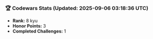 ### 🏆 Codewars Stats (Updated: 2025-09-06 03:18:36 UTC)

- **Rank:** 8 kyu
- **Honor Points:** 3
- **Completed Challenges:** 1
